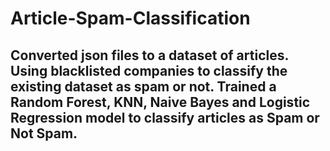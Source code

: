 # Article-Spam-Classification
## Converted json files to a dataset of articles. Using blacklisted companies to classify the existing dataset as spam or not. Trained a Random Forest, KNN, Naive Bayes and Logistic Regression model to classify articles as Spam or Not Spam.
